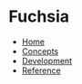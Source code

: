 # Fuchsia

* [Home](https://fuchsia.dev/fuchsia-src)
* [Concepts](https://fuchsia.dev/fuchsia-src/the-book)
* [Development](https://fuchsia.dev/fuchsia-src/development)
* [Reference](https://fuchsia.dev/reference/fidl)

[home]: https://fuchsia.dev/fuchsia-src
[logo]: /images/fuchsia-logo-32x32.png
